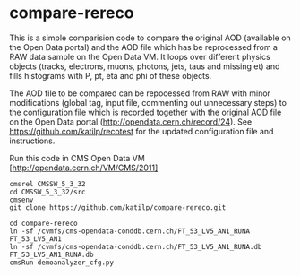 # compare-rereco

This is a simple comparision code to compare the original AOD (available on the Open Data portal) and the AOD file which has be reprocessed from a RAW data sample on the Open Data VM. It loops over different physics objects (tracks, electrons, muons, photons, jets, taus and missing et) and fills histograms with P, pt, eta and phi of these objects.

The AOD file to be compared can be repocessed from RAW with minor modifications (global tag, input file, commenting out unnecessary steps) to the configuration file which is recorded together with the original AOD file on the Open Data portal (http://opendata.cern.ch/record/24). See https://github.com/katilp/recotest for the updated configuration file and instructions.

Run this code in CMS Open Data VM [http://opendata.cern.ch/VM/CMS/2011]
```
cmsrel CMSSW_5_3_32
cd CMSSW_5_3_32/src
cmsenv
git clone https://github.com/katilp/compare-rereco.git

cd compare-rereco
ln -sf /cvmfs/cms-opendata-conddb.cern.ch/FT_53_LV5_AN1_RUNA FT_53_LV5_AN1
ln -sf /cvmfs/cms-opendata-conddb.cern.ch/FT_53_LV5_AN1_RUNA.db FT_53_LV5_AN1_RUNA.db
cmsRun demoanalyzer_cfg.py
```



